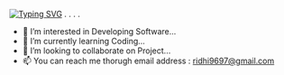 [![Typing SVG](https://readme-typing-svg.herokuapp.com?duration=4889&color=F7337E&lines=Hii%2C+I+m+Ridhii;I+m+a+backend+developer)](https://git.io/typing-svg)
.
.
.
.
<!-- 👋 Hi, I’m @Ridhi... -->
- 👀 I’m interested in Developing Software...
- 🌱 I’m currently learning Coding...
- 💞️ I’m looking to collaborate on Project...
- 📫 You can reach me thorugh email address : ridhi9697@gmail.com

<!---
Ridhi1316/Ridhi1316 is a ✨ special ✨ repository because its `README.md` (this file) appears on your GitHub profile.
You can click the Preview link to take a look at your changes.
--->
